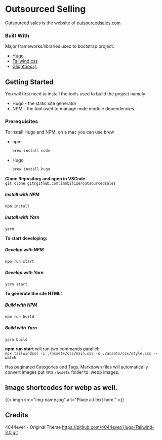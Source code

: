 # Outsourced Selling
Outsourced sales is the website of [outsourcedsales.com](https://outsourcedsales.com)


### Built With

Major frameworks/libraries used to bootstrap project.

* [Hugo](https://gohugo.io)
* [Tailwind.css](https://tailwindcss.com)
* [Glightbox.js](https://github.com/biati-digital/glightbox/blob/master/README.md)




<!-- GETTING STARTED -->
## Getting Started

You will first need to install the tools used to build the project namely
* Hugo - the static site generator
* NPM - the tool used to manage node module dependencies

### Prerequisites

To install Hugo and NPM, on a mac you can use brew
* npm
  ```sh
  brew install node
  ```
* Hugo 
  ```sh
  brew install hugo
  ```

**Clone Repository and open in VSCode**  
`git clone git@github.com:imobilize/outsourcedsales`

##### Install with NPM 
`npm install`
##### Install with Yarn
`yarn`

**To start developing:**
##### Develop with NPM 
`npm run start`
##### Develop with Yarn
`yarn start`

**To generate the site HTML:**
##### Build with NPM 
`npm run build`
##### Build with Yarn
`yarn build`

**npm run start** will run two commands parallel:  
`npx tailwindcss -i ./assets/css/main.css -o ./assets/css/style.css --watch`

Has paginated Categories and Tags. Markdown files will automatically convert images put into `/assets` folder to .webp images. 

## Image shortcodes for webp as well.
{{< imgh src="img-name.jpg" alt="Place alt text here." >}}

## Credits
4044ever - Original Theme
https://github.com/4044ever/Hugo-Tailwind-3.0.git

